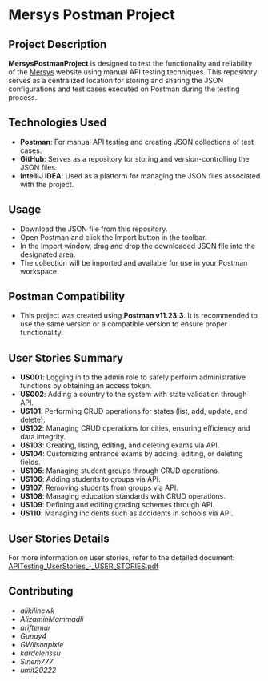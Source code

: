 # Mersys Postman Project

## Project Description
**MersysPostmanProject** is designed to test the functionality and reliability of the [Mersys](https://test.mersys.io/) website using manual API testing techniques. This repository serves as a centralized location for storing and sharing the JSON configurations and test cases executed on Postman during the testing process.

## Technologies Used
- **Postman**: For manual API testing and creating JSON collections of test cases.
- **GitHub**: Serves as a repository for storing and version-controlling the JSON files.
- **IntelliJ IDEA**: Used as a platform for managing the JSON files associated with the project.

## Usage
- Download the JSON file from this repository.
- Open Postman and click the Import button in the toolbar.
- In the Import window, drag and drop the downloaded JSON file into the designated area.
- The collection will be imported and available for use in your Postman workspace.

## Postman Compatibility
- This project was created using **Postman v11.23.3**. It is recommended to use the same version or a compatible version to ensure proper functionality.

## User Stories Summary
- **US001**: Logging in to the admin role to safely perform administrative functions by obtaining an access token.
- **US002**: Adding a country to the system with state validation through API.
- **US101**: Performing CRUD operations for states (list, add, update, and delete).
- **US102**: Managing CRUD operations for cities, ensuring efficiency and data integrity.
- **US103**: Creating, listing, editing, and deleting exams via API.
- **US104**: Customizing entrance exams by adding, editing, or deleting fields.
- **US105**: Managing student groups through CRUD operations.
- **US106**: Adding students to groups via API.
- **US107**: Removing students from groups via API.
- **US108**: Managing education standards with CRUD operations.
- **US109**: Defining and editing grading schemes through API.
- **US110**: Managing incidents such as accidents in schools via API.

## User Stories Details
For more information on user stories, refer to the detailed document:  [APITesting_UserStories_-_USER_STORIES.pdf](https://github.com/user-attachments/files/18221478/APITesting_UserStories_-_USER_STORIES.pdf)


## Contributing
- *alikilincwk*
- *AlizaminMammadli*
- *ariftemur*
- *Gunay4*
- *GWilsonpixie*
- *kardelenssu*
- *Sinem777*
- *umit20222*
